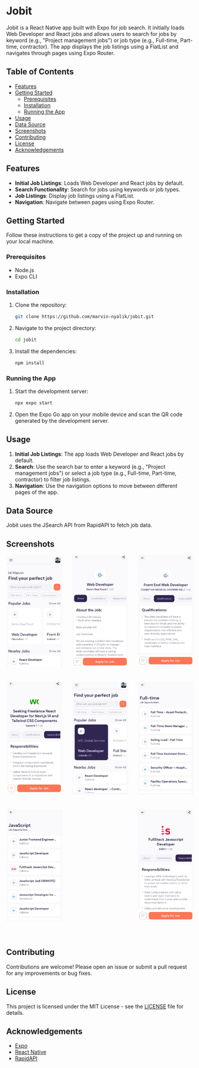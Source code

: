 # Jobit

Jobit is a React Native app built with Expo for job search. It initially loads Web Developer and React jobs and allows users to search for jobs by keyword (e.g., "Project management jobs") or job type (e.g., Full-time, Part-time, contractor). The app displays the job listings using a FlatList and navigates through pages using Expo Router.

## Table of Contents

- [Features](#features)
- [Getting Started](#getting-started)
  - [Prerequisites](#prerequisites)
  - [Installation](#installation)
  - [Running the App](#running-the-app)
- [Usage](#usage)
- [Data Source](#data-source)
- [Screenshots](#screenshots)
- [Contributing](#contributing)
- [License](#license)
- [Acknowledgements](#acknowledgements)

## Features

- **Initial Job Listings**: Loads Web Developer and React jobs by default.
- **Search Functionality**: Search for jobs using keywords or job types.
- **Job Listings**: Display job listings using a FlatList.
- **Navigation**: Navigate between pages using Expo Router.

## Getting Started

Follow these instructions to get a copy of the project up and running on your local machine.

### Prerequisites

- Node.js
- Expo CLI

### Installation

1. Clone the repository:
   ```bash
   git clone https://github.com/marvin-nyalik/jobit.git
   ```
2. Navigate to the project directory:
   ```bash
   cd jobit
   ```
3. Install the dependencies:
   ```bash
   npm install
   ```

### Running the App

1. Start the development server:
   ```bash
   npx expo start
   ```
2. Open the Expo Go app on your mobile device and scan the QR code generated by the development server.

## Usage

1. **Initial Job Listings**: The app loads Web Developer and React jobs by default.
2. **Search**: Use the search bar to enter a keyword (e.g., "Project management jobs") or select a job type (e.g., Full-time, Part-time, contractor) to filter job listings.
3. **Navigation**: Use the navigation options to move between different pages of the app.

## Data Source

Jobit uses the JSearch API from RapidAPI to fetch job data.

## Screenshots

<div style="display: flex; flex-wrap: wrap; justify-content: space-between;">
  <img src="./screenshots/Screenshot_2024-08-05-12-33-30-35_f73b71075b1de7323614b647fe394240.jpg" alt="Screenshot of the application" width="30%" style="margin-bottom: 40px;" />
  <img src="./screenshots/Screenshot_2024-08-05-12-33-43-13_f73b71075b1de7323614b647fe394240.jpg" alt="Screenshot of the application" width="30%" style="margin-bottom: 40px;" />
  <img src="./screenshots/Screenshot_2024-08-05-12-34-10-71_f73b71075b1de7323614b647fe394240.jpg" alt="Screenshot of the application" width="30%" style="margin-bottom: 40px;" />
  <img src="./screenshots/Screenshot_2024-08-05-12-34-35-40_f73b71075b1de7323614b647fe394240.jpg" alt="Screenshot of the application" width="30%" style="margin-bottom: 40px;" />
  <img src="./screenshots/Screenshot_2024-08-05-12-35-16-85_f73b71075b1de7323614b647fe394240.jpg" alt="Screenshot of the application" width="30%" style="margin-bottom: 40px;" />
  <img src="./screenshots/Screenshot_2024-08-05-12-35-36-01_f73b71075b1de7323614b647fe394240.jpg" alt="Screenshot of the application" width="30%" style="margin-bottom: 40px;" />
  <img src="./screenshots/Screenshot_2024-08-05-12-36-02-39_f73b71075b1de7323614b647fe394240.jpg" alt="Screenshot of the application" width="30%" style="margin-bottom: 40px;" />
  <img src="./screenshots/Screenshot_2024-08-05-12-36-28-75_f73b71075b1de7323614b647fe394240.jpg" alt="Screenshot of the application" width="30%" style="margin-bottom: 40px;" />
</div>

## Contributing

Contributions are welcome! Please open an issue or submit a pull request for any improvements or bug fixes.

## License

This project is licensed under the MIT License - see the [LICENSE](LICENSE) file for details.

## Acknowledgements

- [Expo](https://expo.io/)
- [React Native](https://reactnative.dev/)
- [RapidAPI](https://rapidapi.com/)
